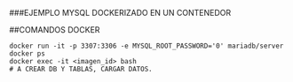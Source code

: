 ###EJEMPLO MYSQL DOCKERIZADO EN UN CONTENEDOR

##COMANDOS DOCKER
```docker
docker run -it -p 3307:3306 -e MYSQL_ROOT_PASSWORD='0' mariadb/server
docker ps
docker exec -it <imagen_id> bash
# A CREAR DB Y TABLAS, CARGAR DATOS.
```